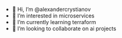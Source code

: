 - 👋 Hi, I’m @alexandercrystianov
- 👀 I’m interested in microservices
- 🌱 I’m currently learning terraform
- 💞️ I’m looking to collaborate on ai projects

<!---
alexandercrystianov/alexandercrystianov is a ✨ special ✨ repository because its `README.md` (this file) appears on your GitHub profile.
You can click the Preview link to take a look at your changes.
--->
